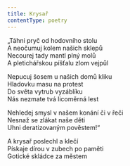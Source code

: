 ```yaml
---
title: Krysař
contentType: poetry
---
```


<section>

„Táhni pryč od hodovního stolu  
A neočumuj kolem našich sklepů  
Necourej tady mantl plný molů  
A pletichářskou píšťalu zlom vejpůl

</section>

<section>

Nepucuj šosem u našich domů kliku  
Hladovku masu na protest  
Do světa vytrub vyzáblíku  
Nás nezmate tvá licoměrná lest

</section>

<section>

Nehledej smysl v našem konání či v řeči  
Nesnaž se zlákat naše děti  
Uhni deratizovaným pověstem!“

</section>

<section>

A krysař poslechl a klečí  
Pískaje dírou v zubech po paměti  
Gotické skládce za městem

</section>
